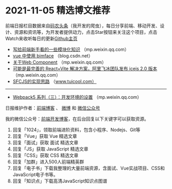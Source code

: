 # 2021-11-05 精选博文推荐

前端日报栏目数据来自[码农头条](http://hao.caibaojian.com.cn/)（我开发的爬虫），每日分享前端、移动开发、设计、资源和资讯等，为开发者提供动力，点击Star按钮来关注这个项目，点击Watch来收听每日的更新[Github主页](https://github.com/kujian/frontendDaily)
* [写给前端新手看的一些模块化知识](https://mp.weixin.qq.com/s?__biz=MzI1ODE4NzE1Nw==&mid=2247490995&idx=1&sn=84660fb8ca66aa15c9fbea45aaffce99) （mp.weixin.qq.com）
* [vue 中使用 bimface](https://blog.csdn.net/mynewdays/article/details/121139159) （blog.csdn.net）
* [关于Web Component](https://mp.weixin.qq.com/s?__biz=Mzg2ODQ1OTExOA==&mid=2247494613&idx=1&sn=7f65dbdd474d539eda3c5ead73eca8e0) （mp.weixin.qq.com）
* [可能是最完善的 React+Vite 解决方案，阿里飞冰团队发布 icejs 2.0 版本](https://mp.weixin.qq.com/s?__biz=Mzg4MjE5OTI4Mw==&mid=2247489160&idx=1&sn=7f470e23bd48e5687b03b46714d70169) （mp.weixin.qq.com）
* [SFCJS的实现思路](http://www.tuicool.com/articles/hit/6F7z2aB) （www.tuicool.com）

***
* [Webpack5 系列（三）：开发环境的设置](https://mp.weixin.qq.com/s?__biz=Mzg2NjUxOTM2Mg==&mid=2247490470&idx=1&sn=090716634ed71782bfbfbafa04dbf997) （mp.weixin.qq.com）

日报维护作者：[前端博客](http://caibaojian.com.cn/) 、 [微博](http://weibo.com/kujian) 和 [微信公众号](https://open.weixin.qq.com/qr/code?username=caibaojian_com)

我的微信公众号：[前端开发博客](https://open.weixin.qq.com/qr/code?username=caibaojian_com)，在后台回复以下关键字可以获取资源。

1. 回复「1024」，领取前端进阶资料，包含小程序、Nodejs、Git等
2. 回复「Vue」获取 Vue 精选文章
3. 回复「面试」获取 面试 精选文章
4. 回复「JS」获取 JavaScript 精选文章
5. 回复「CSS」获取 CSS 精选文章
6. 回复「加群」进入500人前端精英群
7. 回复「电子书」下载我整理的大量前端资源，含面试、Vue实战项目、CSS和JavaScript电子书等。
8. 回复「知识点」下载高清JavaScript知识点图谱